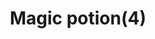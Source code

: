 ---
layout: item
title: Magic potion(4)
item-id: 3040
datatable: true
id: 3040
name: "Magic potion(4)"
members: true
lowalch: 120
highalch: 180
examine: "4 doses of Magic potion."
monsters:
  - id: 4210
    name: "Possessed Priest"
    members: true
    combat_level: 91
    wiki_url: "https://oldschool.runescape.wiki/w/Possessed_Priest"
    drops:
      - quantity: "1"
        rarity: null
        drop_requirements: null
---
